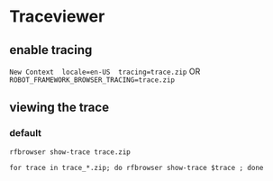 # Traceviewer

## enable tracing 

`New Context  locale=en-US  tracing=trace.zip`
OR 
`ROBOT_FRAMEWORK_BROWSER_TRACING=trace.zip`


## viewing the trace


### default 

`rfbrowser show-trace trace.zip`

`for trace in trace_*.zip; do rfbrowser show-trace $trace ; done`


